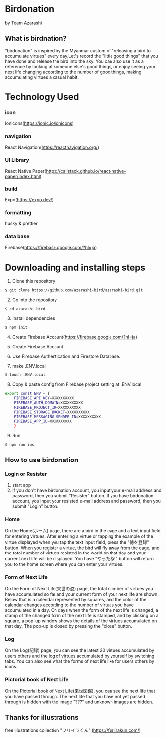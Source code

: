 # Birdonation

by Team Azarashi

## What is birdnation?

"birdonation" is inspired by the Myanmar custom of "releasing a bird to accumulate virtues" every day.Let's record the "little good things" that you have done and release the bird into the sky. You can also use it as a reference by looking at someone else's good things, or enjoy seeing your next life changing according to the number of good things, making accumulating virtues a casual habit.

# Technology Used

### icon

Ionicons(https://ionic.io/ionicons)

### navigation

React Navigation(https://reactnavigation.org/)

### UI Library

React Native Paper(https://callstack.github.io/react-native-paper/index.html)

### build

Expo(https://expo.dev/)

### formatting

husky & prettier

### data base

Firebase(https://firebase.google.com/?hl=ja)

# Downloading and installing steps

1. Clone this repository

```bash
$ git clone https://github.com/azarashi-bird/azarashi-bird.git
```

2. Go into the repository

```bash
$ cd azarashi-bird
```

3. Install dependencies

```bash
$ npm init
```

4. Create Firebase Account(https://firebase.google.com/?hl=ja)

5. Create Firebase Account

6. Use Firebase Authentication and Firestore Database.

7. make .ENV.local

```bash
$ touch .ENV.local
```

8. Copy & paste config from Firebase project setting at .ENV.local

```bash
export const ENV = {
    FIREBASE_API_KEY=XXXXXXXXXX
    FIREBASE_AUTH_DOMAIN=XXXXXXXXXX
    FIREBASE_PROJECT_ID=XXXXXXXXXX
    FIREBASE_STORAGE_BUCKET=XXXXXXXXXX
    FIREBASE_MESSAGING_SENDER_ID=XXXXXXXXXX
    FIREBASE_APP_ID=XXXXXXXXXX
    }
```

9. Run

```bash
$ npm run ios
```

## How to use birdonation

### Login or Resister

1. start app
2. if you don't have birdonation account, you input your e-mail address and password, then you submit "Resister" button. If you have birdonation account, you input your resisted e-mail address and password, then you submit "Login" button.

### Home

On the Home(ホーム) page, there are a bird in the cage and a text input field for entering virtues. After entering a virtue or tapping the example of the virtue displayed when you tap the text input field, press the "徳を登録" button.
When you register a virtue, the bird will fly away from the cage, and the total number of virtues resisted in the world on that day and your current next life will be displayed. You have "やったね!" button will return you to the home screen where you can enter your virtues.

### Form of Next Life

On the Form of Next Life(来世の姿) page, the total number of virtues you have accumulated so far and your current form of your next life are shown.
Below that is a calendar represented by squares, and the color of the calendar changes according to the number of virtues you have accumulated in a day. On days when the form of the next life is changed, a stamp of the changed form of the next life is stamped, and by clicking on a square, a pop-up window shows the details of the virtues accumulated on that day. The pop-up is closed by pressing the "close" button.

### Log

On the Log(記録) page, you can see the latest 20 virtues accumulated by users others and the log of virtues accumulated by yourself by switching tabs. You can also see what the forms of next life like for users others by icons.

### Pictorial book of Next Life

On the Pictorial book of Next Life(来世図鑑), you can see the next life that you have passed through. The next life that you have not yet passed through is hidden with the image "???" and unknown images are hidden.

## Thanks for illustrations

free illustrations collection "フリイラくん" (https://furiirakun.com/)
